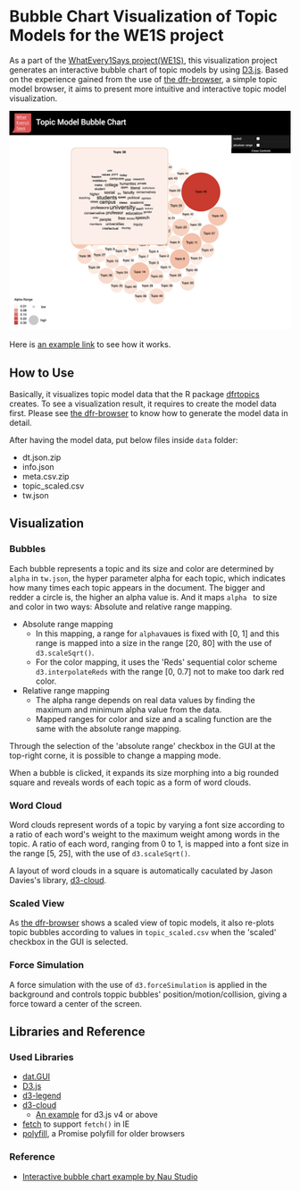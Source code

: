 # Bubble Chart Visualization of Topic Models for the WE1S project

As a part of the [WhatEvery1Says project(WE1S)](https://we1s.ucsb.edu), this visualization project generates an interactive bubble chart of topic models by using [D3.js](https://d3js.org/). Based on the experience gained from the use of  [the dfr-browser](https://agoldst.github.io/dfr-browser/), a simple topic model browser, it aims to present more intuitive and interactive topic model visualization.

![alt text](img/screenshot.png "Logo Title Text 1")


Here is [an example link](https://sihwapark.github.io/topic-bubbles/) to see how it works.

## How to Use

Basically, it visualizes topic model data that the R package [dfrtopics](https://github.com/agoldst/dfrtopics) creates. To see a visualization result, it requires to create the model data first. Please see [the dfr-browser](https://agoldst.github.io/dfr-browser/) to know how to generate the model data in detail. 

After having the model data, put below files inside `data` folder:

- dt.json.zip
- info.json
- meta.csv.zip
- topic_scaled.csv
- tw.json



## Visualization

### Bubbles

Each bubble represents a topic and its size and color are determined by `alpha` in `tw.json`, the hyper parameter alpha for each topic, which indicates how many times each topic appears in the document. The bigger and redder a circle is, the higher an alpha value is. And it maps `alpha ` to size and color in two ways: Absolute and relative range mapping.

- Absolute range mapping
  - In this mapping,  a range for  `alpha`vaues is fixed with [0, 1] and this range is mapped into a size in the range [20, 80] with the use of `d3.scaleSqrt()`.
  - For the color mapping,  it uses the 'Reds' sequential color scheme `d3.interpolateReds` with the range [0, 0.7] not to make too dark red color.
- Relative range mapping
  - The alpha range depends on real data values by finding the maximum and minimum alpha value from the data.
  - Mapped ranges for color and size and a scaling function are the same with the absolute range mapping.

Through the selection of the 'absolute range' checkbox in the GUI at the top-right corne, it is possible to change a mapping mode.

When a bubble is clicked, it expands its size morphing into a big rounded square and reveals words of each topic as a form of word clouds.



### Word Cloud

Word clouds represent words of a topic by varying a font size according to a ratio of each word's weight to the maximum weight among words in the topic. A ratio of each word, ranging from 0 to 1, is mapped into a font size in the range [5, 25], with the use of `d3.scaleSqrt()`.

A layout of word clouds in a square is automatically caculated by Jason Davies's library, [d3-cloud](https://github.com/jasondavies/d3-cloud).



### Scaled View

As [the dfr-browser](https://agoldst.github.io/dfr-browser/) shows a scaled view of topic models, it also re-plots topic bubbles according to values in `topic_scaled.csv` when the 'scaled' checkbox in the GUI is selected.



### Force Simulation

A force simulation with the use of `d3.forceSimulation` is applied in the background and controls toppic bubbles' position/motion/collision, giving a force toward a center of the screen.



## Libraries and Reference

### Used Libraries

- [dat.GUI](https://github.com/dataarts/dat.gui)
- [D3.js](https://d3js.org/)
- [d3-legend](http://d3-legend.susielu.com/)
- [d3-cloud](https://github.com/jasondavies/d3-cloud)
  - [An example](https://bl.ocks.org/abrahamdu/e1481e86dd4e9d553cc2d7d359b91e68) for d3.js v4 or above
- [fetch](https://github.com/github/fetch) to support `fetch()` in IE
- [polyfill](https://github.com/taylorhakes/promise-polyfill), a Promise polyfill for older browsers

### Reference

- [Interactive bubble chart example by Nau Studio]( https://naustud.io/tech-stack/) 
